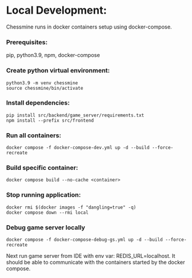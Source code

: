 

# Local Development:

Chessmine runs in docker containers setup using docker-compose.

### Prerequisites:

pip, python3.9, npm, docker-compose

### Create python virtual environment:
```
python3.9 -m venv chessmine
source chessmine/bin/activate
```
### Install dependencies:
```
pip install src/backend/game_server/requirements.txt
npm install --prefix src/frontend
```
### Run all containers:
```
docker compose -f docker-compose-dev.yml up -d --build --force-recreate
```
### Build specific container:
```
docker compose build --no-cache <container>
```

### Stop running application:
```
docker rmi $(docker images -f "dangling=true" -q)
docker compose down --rmi local
```
### Debug game server locally
```
docker compose -f docker-compose-debug-gs.yml up -d --build --force-recreate
```
Next run game server from IDE with env var: REDIS_URL=localhost.
It should be able to communicate with the containers started by the docker compose.